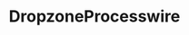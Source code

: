 ---
layout: list
title: DropzoneProcesswire
desc: Dropzone.js Module for ProcessWire
link: https://github.com/kreativan/DropzoneProcesswire
---